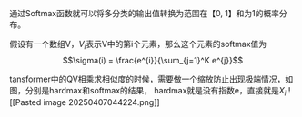 通过Softmax函数就可以将多分类的输出值转换为范围在【0, 1】和为1的概率分布。

假设有一个数组V，$V_i$表示V中的第i个元素，那么这个元素的softmax值为
$$\sigma(i) = \frac{e^{i}}{\sum_{j=1}^K e^{j}}$$

tansformer中的QV相乘求相似度的时候，需要做一个缩放防止出现极端情况，如图，分别是hardmax和softmax的结果，
hardmax就是没有指数e，直接就是$X_i$
![[Pasted image 20250407044224.png]]